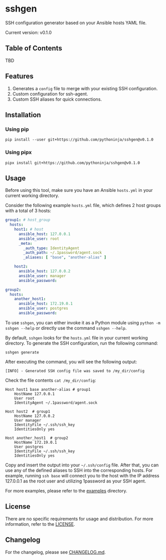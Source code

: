 # sshgen

SSH configuration generator based on your Ansible hosts YAML file.

Current version: v0.1.0

## Table of Contents

<!-- insert TOC here -->

TBD

## Features

1. Generates a `config` file to merge with your existing SSH configuration.
2. Custom configuration for ssh-agent.
3. Custom SSH aliases for quick connections.

## Installation

### Using pip

```shell
pip install --user git+https://github.com/pythoninja/sshgen@v0.1.0
```

### Using pipx

```shell
pipx install git+https://github.com/pythoninja/sshgen@v0.1.0
```

## Usage

Before using this tool, make sure you have an Ansible `hosts.yml` in your current working directory.

Consider the following example `hosts.yml` file, which defines 2 host groups with a total of 3 hosts:

```yaml
group1: # host_group
  hosts:
    host1: # host
      ansible_host: 127.0.0.1
      ansible_user: root
      _meta:
        _auth_type: IdentityAgent
        _auth_path: ~/.1password/agent.sock
        _aliases: [ "base", "another-alias" ]

    host2:
      ansible_host: 127.0.0.2
      ansible_user: manager
      ansible_password:

group2:
  hosts:
    another_host1:
      ansible_host: 172.19.0.1
      ansible_user: postgres
      ansible_password:
```

To use `sshgen`, you can either invoke it as a Python module using `python -m sshgen --help` or directly use the
command `sshgen --help`.

By default, `sshgen` looks for the `hosts.yml` file in your current working directory. To generate the SSH
configuration, run the following command:

```shell
sshgen generate
```

After executing the command, you will see the following output:

```text
[INFO] - Generated SSH config file was saved to /my_dir/config
```

Check the file contents `cat /my_dir/config`:

```
Host host1 base another-alias # group1
    HostName 127.0.0.1
    User root
    IdentityAgent ~/.1password/agent.sock

Host host2  # group1
    HostName 127.0.0.2
    User manager
    IdentityFile ~/.ssh/ssh_key
    IdentitiesOnly yes

Host another_host1  # group2
    HostName 172.19.0.1
    User postgres
    IdentityFile ~/.ssh/ssh_key
    IdentitiesOnly yes
```

Copy and insert the output into your `~/.ssh/config` file. After that, you can use any of the defined aliases to SSH
into the corresponding hosts. For example, running `ssh base` will connect you to the host with the IP address 127.0.0.1
as the root user and utilizing 1password as your SSH agent.

For more examples, please refer to the [examples](https://github.com/pythoninja/sshgen/tree/master/examples) directory.

## License

There are no specific requirements for usage and distribution. For more information, refer to
the [LICENSE](https://github.com/pythoninja/sshgen/blob/master/LICENSE).

## Changelog

For the changelog, please see [CHANGELOG.md](https://github.com/pythoninja/sshgen/blob/master/CHANGELOG.md).
